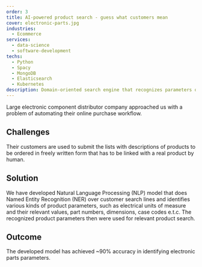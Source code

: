 ```yaml
---
order: 3
title: AI-powered product search - guess what customers mean
cover: electronic-parts.jpg
industries:
  - Ecommerce
services:
  - data-science
  - software-development
techs:
  - Python
  - Spacy
  - MongoDB
  - Elasticsearch
  - Kubernetes 
description: Domain-oriented search engine that recognizes parameters of electronic components in customer-written search lines
---
```

Large electronic component distributor company approached us with a problem of automating their online purchase workflow. 

## Challenges

Their customers are used to submit the lists with descriptions of products to be ordered in freely written form that has to be linked with a real product by human. 

## Solution

We have developed Natural Language Processing (NLP) model that does Named Entity Recognition (NER) over customer search lines 
and identifies various kinds of product parameters, such as electrical units of measure and their relevant values, part numbers, dimensions, case codes e.t.c.
The recognized product parameters then were used for relevant product search.

## Outcome

The developed model has achieved ~90% accuracy in identifying electronic parts parameters.